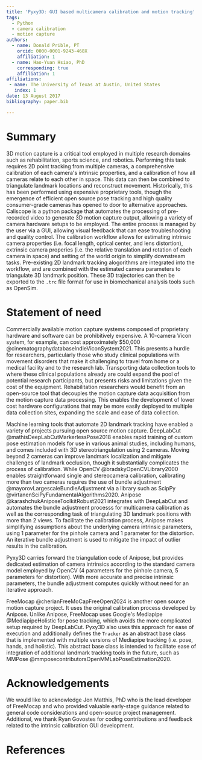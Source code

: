 ```yaml
---
title: 'Pyxy3D: GUI based multicamera calibration and motion tracking'
tags:
  - Python
  - camera calibration
  - motion capture
authors:
  - name: Donald Prible, PT
    orcid: 0000-0001-9243-468X
    affiliation: 1
  - name: Hao-Yuan Hsiao, PhD
    corresponding: true 
    affiliation: 1
affiliations:
 - name: The University of Texas at Austin, United States
   index: 1
date: 13 August 2017
bibliography: paper.bib

---
```


# Summary

3D motion capture is a critical tool employed in multiple research domains such as rehabilitation, sports science, and robotics. Performing this task requires 2D point tracking from multiple cameras, a comprehensive calibration of each camera's intrinsic properties, and a calibration of how all cameras relate to each other in space. This data can then be combined to triangulate landmark locations and reconstruct movement. Historically, this has been performed using expensive proprietary tools, though the emergence of efficient open source pose tracking and high quality consumer-grade cameras has opened to door to alternative approaches. Caliscope is a python package that automates the processing of pre-recorded video to generate 3D motion capture output, allowing a variety of camera hardware setups to be employed.  The entire process is managed by the user via a GUI, allowing visual feedback that can ease troubleshooting and quality control. The calibration workflow allows for estimating intrinsic camera properties (i.e. focal length, optical center, and lens distortion), extrinsic camera properies (i.e. the relative translation and rotation of each camera in space) and setting of the world origin to simplify downstream tasks. Pre-existing 2D landmark tracking alogorithms are integrated into the workflow, and are combined with the estimated camera parameters to triangulate 3D landmark position. These 3D trajectories can then be exported to the `.trc` file format for use in biomechanical analysis tools such as OpenSim. 

# Statement of need

Commercially available motion capture systems composed of proprietary hardware and software can be prohibitively expensive. A 10-camera Vicon system, for example, can cost approximately $50,000 @cinematographydatabaseIndieViconSystem2021. This presents a hurdle for researchers, particularly those who study clinical populations with movement disorders that make it challenging to travel from home or a medical facility and to the research lab. Transporting data collection tools to where these clinical populations already are could expand the pool of potential research participants, but presents risks and limitations given the cost of the equipment. Rehabilitation researchers would benefit from an open-source tool that decouples the motion capture data acquisition from the motion capture data processing. This enables the development of lower cost hardware configurations that may be more easily deployed to multiple data collection sites, expanding the scale and ease of data collection.

Machine learning tools that automate 2D landmark tracking have enabled a variety of projects pursuing open source motion capture. DeepLabCut @mathisDeepLabCutMarkerlessPose2018 enables rapid training of custom pose estimation models for use in various animal studies, including humans, and comes included with 3D stereotriangulation using 2 cameras. Moving beyond 2 cameras can improve landmark localization and mitigate challenges of landmark occlusion, though it substantially complicates the process of calibration. While OpenCV @bradskyOpenCVLibrary2000 enables straightforward single and stereocamera calibration, calibrating more than two cameras requires the use of bundle adjustment @mayorovLargescaleBundleAdjustment via a library such as ScipPy @virtanenSciPyFundamentalAlgorithms2020. Anipose @karashchukAniposeToolkitRobust2021 integrates with DeepLabCut and automates the bundle adjustment processs for multicamera calibration as well as the corresponding task of triangulating 3D landmark positions with more than 2 views. To facilitate the calibration process, Anipose makes simplifying assumptions about the underlying camera intrinsic parameters, using 1 parameter for the pinhole camera and 1 parameter for the distortion. An iterative bundle adjustment is used to mitigate the impact of outlier results in the calibration.

Pyxy3D carries forward the triangulation code of Anipose, but provides dedicated estimation of camera intrinsics according to the standard camera model employed by OpenCV (4 parameters for the pinhole camera, 5 parameters for distortion). With more accurate and precise intrinsic parameters, the bundle adjustment computes quickly without need for an iterative approach.

FreeMocap @cherianFreeMoCapFreeOpen2024 is another open source motion capture project. It uses the original calibration process developed by Anipose. Unlike Anipose, FreeMocap uses Google's Mediapipe @MediapipeHolistic for pose tracking, which avoids the more complicated setup required by DeepLabCut. Pyxy3D also uses this approach for ease of execution and additionally defines the `Tracker` as an abstract base class that is implemented with multiple versions of Mediapipe tracking (i.e. pose, hands, and holistic). This abstract base class is intended to facilitate ease of integration of additional landmark tracking tools in the future, such as MMPose @mmposecontributorsOpenMMLabPoseEstimation2020.

# Acknowledgements

We would like to acknowledge Jon Matthis, PhD who is the lead developer of FreeMocap and who provided valuable early-stage guidance related to general code considerations and open-source project management. Additional, we thank Ryan Govostes for coding contributions and feedback related to the intrinsic calibration GUI development.

# References